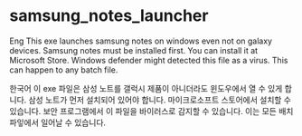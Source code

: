 # samsung_notes_launcher
Eng
This exe launches samsung notes on windows even not on galaxy devices. 
Samsung notes must be installed first. You can install it at Microsoft Store.
Windows defender might detected this file as a virus. This can happen to any batch file.

한국어
이 exe 파일은 삼성 노트를 갤럭시 제품이 아니더라도 윈도우에서 열 수 있게 합니다.
삼성 노트가 먼저 설치되어 있어야 합니다. 마이크로소프트 스토어에서 설치할 수 있습니다.
보안 프로그램에서 이 파일을 바이러스로 감지할 수 있습니다. 이는 모든 배치 파잏에서 일어날 수 있습니다.
